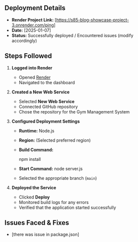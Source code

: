 


## Deployment Details
- **Render Project Link:** [https://s85-blog-showcase-project-3.onrender.com/ping]
- **Date:** [2025-01-07]
- **Status:** Successfully deployed / Encountered issues (modify accordingly)

## Steps Followed
1. **Logged into Render**
   - Opened [Render](https://render.com/)
   - Navigated to the dashboard
   
2. **Created a New Web Service**
   - Selected **New Web Service**
   - Connected GitHub repository
   - Chose the repository for the Gym Management System
   
3. **Configured Deployment Settings**
   - **Runtime:** Node.js
   - **Region:** (Selected preferred region)
   - **Build Command:**
    
     npm install
    
   - **Start Command:**
     node server.js
  

   - Selected the appropriate branch (`main`)

4. **Deployed the Service**
   - Clicked **Deploy**
   - Monitored build logs for any errors
   - Verified that the application started successfully

## Issues Faced & Fixes
- [there was issue in package.json]